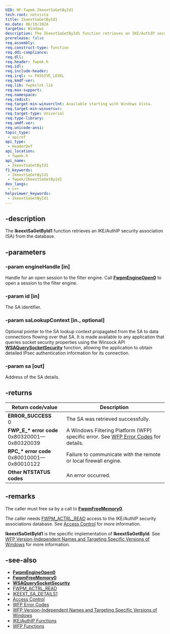 ```yaml
---
UID: NF:fwpmk.IkeextSaGetById1
tech.root: netvista
title: IkeextSaGetById1
ms.date: 06/19/2024
targetos: Windows
description: The IkeextSaGetById1 function retrieves an IKE/AuthIP security association (SA) from the database.
prerelease: false
req.assembly: 
req.construct-type: function
req.ddi-compliance: 
req.dll: 
req.header: fwpmk.h
req.idl: 
req.include-header: 
req.irql: <= PASSIVE_LEVEL
req.kmdf-ver: 
req.lib: fwpkclnt.lib
req.max-support: 
req.namespace: 
req.redist: 
req.target-min-winverclnt: Available starting with Windows Vista.
req.target-min-winversvr: 
req.target-type: Universal
req.type-library: 
req.umdf-ver: 
req.unicode-ansi: 
topic_type:
 - apiref
api_type:
 - HeaderDef
api_location:
 - fwpmk.h
api_name:
 - IkeextSaGetById1
f1_keywords:
 - IkeextSaGetById1
 - fwpmk/IkeextSaGetById1
dev_langs:
 - c++
helpviewer_keywords:
 - IkeextSaGetById1
---
```


## -description

The **IkeextSaGetById1** function retrieves an IKE/AuthIP security association (SA) from the database.

## -parameters

### -param engineHandle [in]

Handle for an open session to the filter engine. Call **[FwpmEngineOpen0](nf-fwpmk-fwpmengineopen0.md)** to open a session to the filter engine.

### -param id [in]

The SA identifier.

### -param saLookupContext [in., optional]

Optional pointer to the SA lookup context propagated from the SA to data connections flowing over that SA. It is made available to any application that queries socket security properties using the Winsock API **[WSAQuerySocketSecurity](/windows/desktop/api/ws2tcpip/nf-ws2tcpip-wsaquerysocketsecurity)** function, allowing the application to obtain detailed IPsec authentication information for its connection.

### -param sa [out]

Address of the SA details.

## -returns

| Return code/value | Description |
|---|---|
| **ERROR_SUCCESS**<br>0 | The SA was retrieved successfully. |
| **FWP_E_\* error code**<br>0x80320001—0x80320039 | A Windows Filtering Platform (WFP) specific error. See [WFP Error Codes](/windows/win32/fwp/wfp-error-codes) for details. |
| **RPC_\* error code**<br>0x80010001—0x80010122 | Failure to communicate with the remote or local firewall engine. |
| **Other NTSTATUS codes** | An error occurred. |

## -remarks

The caller must free sa by a call to **[FwpmFreeMemory0](nf-fwpmk-fwpmfreememory0.md)**.

The caller needs [FWPM_ACTRL_READ](/windows/desktop/FWP/access-right-identifiers) access to the IKE/AuthIP security associations database. See [Access Control](/windows/desktop/FWP/access-control) for more information.

 **IkeextSaGetById1** is the specific implementation of **IkeextSaGetById**. See [WFP Version-Independent Names and Targeting Specific Versions of Windows](/windows/desktop/FWP/wfp-version-independent-names-and-targeting-specific-versions-of-windows) for more information.

## -see-also

- **[FwpmEngineOpen0](nf-fwpmk-fwpmengineopen0.md)**
- **[FwpmFreeMemory0](nf-fwpmk-fwpmfreememory0.md)**
- **[WSAQuerySocketSecurity](/windows/desktop/api/ws2tcpip/nf-ws2tcpip-wsaquerysocketsecurity)**
- [FWPM_ACTRL_READ](/windows/desktop/FWP/access-right-identifiers)
- [IKEEXT_SA_DETAILS1](/windows/desktop/api/iketypes/ns-iketypes-ikeext_sa_details1)
- [Access Control](/windows/desktop/FWP/access-control)
- [WFP Error Codes](/windows/win32/fwp/wfp-error-codes)
- [WFP Version-Independent Names and Targeting Specific Versions of Windows](/windows/desktop/FWP/wfp-version-independent-names-and-targeting-specific-versions-of-windows)
- [IKE/AuthIP Functions](/windows/desktop/FWP/fwp-ike-functions)
- [WFP Functions](/windows/desktop/FWP/fwp-functions)

